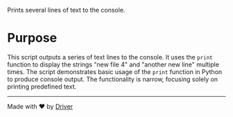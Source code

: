 <!--------------------------------------------------------------------------------->
<!-- IMPORTANT: This file is auto-generated by Driver (https://driver.ai). -------->
<!-- Manual edits may be overwritten on future commits. --------------------------->
<!--------------------------------------------------------------------------------->

Prints several lines of text to the console.

# Purpose
This script outputs a series of text lines to the console. It uses the `print` function to display the strings "new file 4" and "another new line" multiple times. The script demonstrates basic usage of the `print` function in Python to produce console output. The functionality is narrow, focusing solely on printing predefined text.

---
Made with ❤️ by [Driver](https://www.driver.ai/)